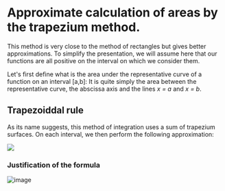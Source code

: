 # Approximate calculation of areas by the trapezium method.
This method is very close to the method of rectangles but gives better approximations. To simplify the presentation, we will assume here that our functions are all positive on the interval on which we consider them.

Let's first define what is the area under the representative curve of a function on an interval [a,b]: It is quite simply the area between the representative curve, the abscissa axis and the lines *x = a* and *x = b*.

## Trapezoiddal rule
As its name suggests, this method of integration uses a sum of trapezium surfaces.
On each interval, we then perform the following approximation:

<img
  src="https://latex.codecogs.com/svg.image?\int_{a}^{b}{f(x)dx}\approx&space;\frac{b-a}{2}\left[&space;f(a)&plus;f(b)&space;\right]"
/>

### Justification of the formula
![image](https://user-images.githubusercontent.com/74584503/205557801-476aebf6-23ad-4958-ab6e-9b05efa5a67b.png)


